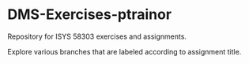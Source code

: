 # DMS-Exercises-ptrainor
Repository for ISYS 58303 exercises and assignments.

Explore various branches that are labeled according to assignment title.
